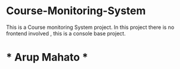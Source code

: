 # Course-Monitoring-System
This is a Course monitoring System project. In this project there is no frontend involved  , this is a console base project.
# *  Arup Mahato  *